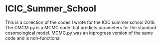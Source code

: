 # ICIC_Summer_School

This is a collection of the codes I wrote for the ICIC summer school 2016. The CMCM.py is a MCMC code that predicts parameters for the standard cosomological model. MCMC.py was an inprogress version of the same code and is non-functional
